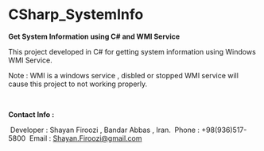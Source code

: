 # CSharp_SystemInfo

**Get System Information using C# and WMI Service**

This project developed in C# for getting system information using Windows WMI Service.

Note : WMI is a windows service , disbled or stopped WMI service will cause this project to not working properly.



 
 

**Contact Info :**

 Developer : Shayan Firoozi , Bandar Abbas , Iran.
 Phone : +98(936)517-5800
 Email : Shayan.Firoozi@gmail.com

